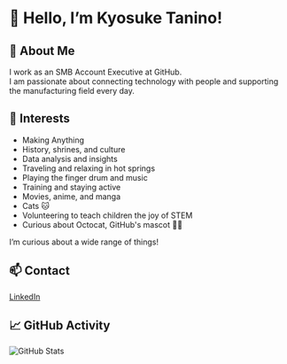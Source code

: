 # 👋 Hello, I’m Kyosuke Tanino!

## 💼 About Me
I work as an SMB Account Executive at GitHub.  
I am passionate about connecting technology with people and supporting the manufacturing field every day.

## 🎯 Interests
- Making Anything
- History, shrines, and culture
- Data analysis and insights
- Traveling and relaxing in hot springs
- Playing the finger drum and music
- Training and staying active
- Movies, anime, and manga
- Cats 🐱
- Volunteering to teach children the joy of STEM
- Curious about Octocat, GitHub's mascot 🐙🐱

I’m curious about a wide range of things!

## 📫 Contact
[LinkedIn](https://www.linkedin.com/in/170919236/)

## 📈 GitHub Activity
![GitHub Stats](https://github-readme-stats.vercel.app/api?username=ktanino10&show_icons=true&theme=github_dark)
